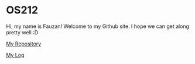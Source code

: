 # OS212
Hi, my name is Fauzan! Welcome to my Github site. I hope we can get along pretty well :D

[My Repository](https://github.com/fauzanrizqan123/os212) 

[My Log](https://github.com/fauzanrizqan123/os212/blob/master/TXT/mylog.txt)


